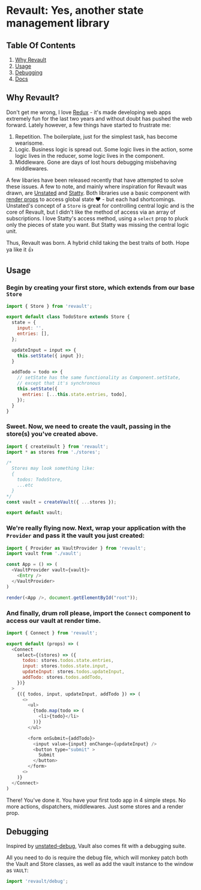 
# Revault: Yes, another state management library

## Table Of Contents
1. [Why Revault](#why-revault)
1. [Usage](#usage)
1. [Debugging](#debugging)
1. [Docs](#docs)

## Why Revault?
Don't get me wrong, I love [Redux](https://github.com/reactjs/redux) - it's made developing web apps extremely fun for the last two years and without doubt has pushed the web forward. Lately however, a few things have started to frustrate me:

1. Repetition. The boilerplate, just for the simplest task, has become wearisome.
1. Logic. Business logic is spread out. Some logic lives in the action, some logic lives in the reducer, some logic lives in the component.
1. Middleware. Gone are days of lost hours debugging misbehaving middlewares.

A few libaries have been released recently that have attempted to solve these issues. A few to note, and mainly where inspiration for Revault was drawn, are [Unstated](https://github.com/jamiebuilds/unstated) and [Statty](https://github.com/vesparny/statty). Both libraries use a basic component with [render props](https://reactjs.org/docs/render-props.html) to access global state ❤️ - but each had shortcomings. Unstated's concept of a `Store` is great for controlling central logic and is the core of Revault, but I didn't like the method of access via an array of subscriptions. I love Statty's access method, using a `select` prop to pluck only the pieces of state you want. But Statty was missing the central logic unit.

Thus, Revault was born. A hybrid child taking the best traits of both. Hope ya like it 👍

## Usage

### Begin by creating your first store, which extends from our base `Store`
```js
import { Store } from 'revault';

export default class TodoStore extends Store {
  state = {
    input: '',
    entries: [],
  };

  updateInput = input => {
    this.setState({ input });
  }

  addTodo = todo => {
    // setState has the same functionality as Component.setState,
    // except that it's synchronous
    this.setState({
      entries: [...this.state.entries, todo],
    });
  }
}
```

### Sweet. Now, we need to create the vault, passing in the store(s) you've created above.
```js
import { createVault } from 'revault';
import * as stores from './stores';

/*
  Stores may look something like:
  {
    todos: TodoStore,
    ...etc
  }
*/
const vault = createVault({ ...stores });

export default vault;
```

### We're really flying now. Next, wrap your application with the `Provider` and pass it the vault you just created:
```js
import { Provider as VaultProvider } from 'revault';
import vault from './vault';

const App = () => (
  <VaultProvider vault={vault}>
    <Entry />
  </VaultProvider>
)

render(<App />, document.getElementById("root"));
```


### And finally, drum roll please, import the `Connect` component to access our vault at render time.
```js
import { Connect } from 'revault';

export default (props) => (
  <Connect
    select={(stores) => ({
      todos: stores.todos.state.entries,
      input: stores.todos.state.input,
      updateInput: stores.todos.updateInput,
      addTodo: stores.todos.addTodo,
    })}
  >
    {({ todos, input, updateInput, addTodo }) => (
      <>
        <ul>
          {todo.map(todo => (
            <li>{todo}</li>
          ))}
        </ul>

        <form onSubmit={addTodo}>
          <input value={input} onChange={updateInput} />
          <button type="submit" >
            Submit
          </button>
        </form>
      <>
    )}
  </Connect>
)
```

There! You've done it. You have your first todo app in 4 simple steps. No more actions, dispatchers, middlewares. Just some stores and a render prop.

## Debugging
Inspired by [unstated-debug](https://github.com/sindresorhus/unstated-debug), Vault also comes fit with a debugging suite.

All you need to do is require the debug file, which will monkey patch both the Vault and Store classes, as well as add the vault instance to the window as `VAULT`:
```js
import 'revault/debug';
```
